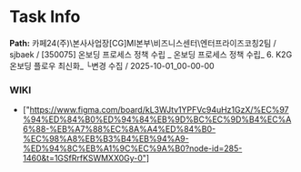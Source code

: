 # Task Info

**Path:** 카페24(주)\본사사업장\[CG]MI본부\비즈니스센터\엔터프라이즈코칭2팀 / sjbaek / [350075] 온보딩 프로세스 정책 수립 _ 온보딩 프로세스 정책 수립_ 6. K2G 온보딩 플로우 최신화_ └변경 수집 / 2025-10-01_00-00-00

### WIKI
- ["https://www.figma.com/board/kL3WJtv1YPFVc94uHz1GzX/%EC%97%94%ED%84%B0%ED%94%84%EB%9D%BC%EC%9D%B4%EC%A6%88-%EB%A7%88%EC%8A%A4%ED%84%B0-%EC%98%A8%EB%B3%B4%EB%94%A9-%ED%94%8C%EB%A1%9C%EC%9A%B0?node-id=285-1460&t=1GSfRrfKSWMXX0Gy-0"]

